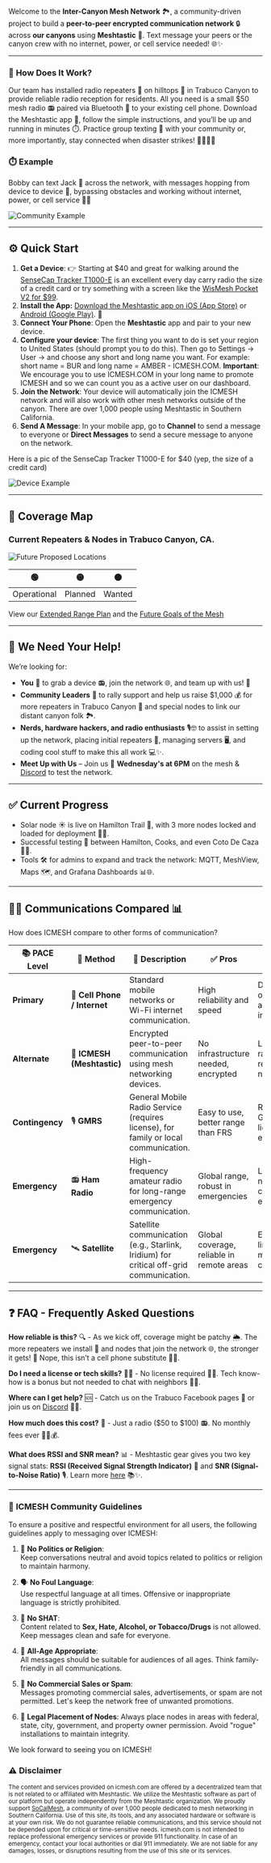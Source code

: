 Welcome to the **Inter-Canyon Mesh Network** 🏞️, a community-driven project to build a **peer-to-peer encrypted communication network** 🔒 across **our canyons** using **Meshtastic** 📡. Text message your peers or the canyon crew with no internet, power, or cell service needed! 🌐✨

---

### 📡 **How Does It Work?**  
Our team has installed radio repeaters 📡 on hilltops 🌄 in Trabuco Canyon to provide reliable radio reception for residents. All you need is a small $50 mesh radio 📻 paired via Bluetooth 📲 to your existing cell phone. Download the Meshtastic app 📱, follow the simple instructions, and you’ll be up and running in minutes ⏱️. Practice group texting 💬 with your community or, more importantly, stay connected when disaster strikes! 📶💧🔥🌐

### ⏱️ **Example**
Bobby can text Jack 💬 across the network, with messages hopping from device to device 🚀, bypassing obstacles and working without internet, power, or cell service 🚫✨

![Community Example](images/community-example.jpg)

---

## ⚙️ **Quick Start**  

1. **Get a Device**: 👉 Starting at $40 and great for walking around the [SenseCap Tracker T1000-E](https://www.seeedstudio.com/SenseCAP-Card-Tracker-T1000-E-for-Meshtastic-p-5913.html) is an excellent every day carry radio the size of a credit card or try something with a screen like the [WisMesh Pocket V2 for $99](https://store.rakwireless.com/products/wismesh-pocket).
2. **Install the App:** [Download the Meshtastic app on iOS (App Store)](https://apps.apple.com/us/app/meshtastic/id1586432531) or [Android (Google Play)](https://play.google.com/store/apps/details?id=com.geeksville.mesh&pcampaignid=web_share). 📲  
3. **Connect Your Phone**: Open the **Meshtastic** app and pair to your new device. 
4. **Configure your device**: The first thing you want to do is set your region to United States (should prompt you to do this).  Then go to Settings -> User -> and choose any short and long name you want.  For example: short name = BUR and long name = AMBER - ICMESH.COM. **Important**: We encourage you to use ICMESH.COM in your long name to promote ICMESH and so we can count you as a active user on our dashboard.
5. **Join the Network**: Your device will automatically join the ICMESH network and will also work with other mesh networks outside of the canyon. There are over 1,000 people using Meshtastic in Southern California.
6. **Send A Message**: In your mobile app, go to **Channel** to send a message to everyone or **Direct Messages** to send a secure message to anyone on the network.

Here is a pic of the SenseCap Tracker T1000-E for $40 (yep, the size of a credit card)

![Device Example](images/t1000.webp)

---

## 📍 **Coverage Map**  

### Current Repeaters & Nodes in Trabuco Canyon, CA.

![Future Proposed Locations](images/future-network.png)

| 🟢   | 🟡   | ⚫   |
|------|------|------|
| Operational | Planned | Wanted |

View our [Extended Range Plan](EXTENDED-RANGE.md) and the [Future Goals of the Mesh](FUTURE-GOALS.md)

---

## 🤝 **We Need Your Help!**

We’re looking for:

- **You** 👤 to grab a device 📻, join the network 🌐, and team up with us! 🚀
- **Community Leaders** 🌟 to rally support and help us raise $1,000 💰 for more repeaters in Trabuco Canyon 📡 and special nodes to link our distant canyon folk 🏞️.
- **Nerds, hardware hackers, and radio enthusiasts** 🎙️🤓 to assist in setting up the network, placing initial repeaters 📶, managing servers 🖥️, and coding cool stuff to make this all work 💻✨.
- **Meet Up with Us** – Join us 📅 **Wednesday's at 6PM** on the mesh & [Discord](https://discord.com/invite/YY4eNUTF?utm_source=Discord%20Widget&utm_medium=Connect) to test the network.

---

## ✅ **Current Progress**  
- Solar node ☀️ is live on Hamilton Trail 🌄, with 3 more nodes locked and loaded for deployment 📡🚀.  
- Successful testing 🎉 between Hamilton, Cooks, and even Coto De Caza 📶✨.  
- Tools 🛠️ for admins to expand and track the network: MQTT, MeshView, Maps 🗺️, and Grafana Dashboards 📊🌐.   

---

## 📡✨ Communications Compared 📊

How does ICMESH compare to other forms of communication?

| 📚 **PACE Level**   | 📡 **Method**           | 📝 **Description**                                                                             | ✅ **Pros**                           | ❌ **Cons**                           |
|----------------------|--------------------------|------------------------------------------------------------------------------------------------|----------------------------------------|----------------------------------------|
| **Primary**          | 📱 **Cell Phone / Internet** | Standard mobile networks or Wi-Fi internet communication.                                       | High reliability and speed             | Dependent on towers and infrastructure |
| **Alternate**        | 📶 **ICMESH (Meshtastic)**   | Encrypted peer-to-peer communication using mesh networking devices.                             | No infrastructure needed, encrypted    | Limited range, requires local nodes    |
| **Contingency**      | 🎙️ **GMRS**                  | General Mobile Radio Service (requires license), for family or local communication.              | Easy to use, better range than FRS     | Requires GMRS license, non-encrypted   |
| **Emergency**        | 📻 **Ham Radio**          | High-frequency amateur radio for long-range emergency communication.                            | Global range, robust in emergencies    | License needed, complex equipment      |
| **Emergency**        | 🛰️ **Satellite**             | Satellite communication (e.g., Starlink, Iridium) for critical off-grid communication.           | Global coverage, reliable in remote areas | Expensive, limited message capacity  |

---

## ❓ **FAQ - Frequently Asked Questions**

**How reliable is this?** 🔍 - As we kick off, coverage might be patchy 🌦️. The more repeaters we install 📡 and nodes that join the network 🌐, the stronger it gets! 🚀 Nope, this isn’t a cell phone substitute 📱❌.

**Do I need a license or tech skills?** 🧑‍🔧 - No license required 🎫❌. Tech know-how is a bonus but not needed to chat with neighbors 👋😊.

**Where can I get help?** 🆘 - Catch us on the Trabuco Facebook pages 📖 or join us on [Discord](https://discord.com/invite/YY4eNUTF?utm_source=Discord%20Widget&utm_medium=Connect) 💬✨.

**How much does this cost?** 💸 - Just a radio ($50 to $100) 📻. No monthly fees ever 🙅‍♂️💰.

**What does RSSI and SNR mean?** 📊 - Meshtastic gear gives you two key signal stats: **RSSI (Received Signal Strength Indicator)** 📶 and **SNR (Signal-to-Noise Ratio)** 🎙️. Learn more [here](rssi-snr.md) 📚✨.

---

### 📜 **ICMESH Community Guidelines**  

To ensure a positive and respectful environment for all users, the following guidelines apply to messaging over ICMESH:  

1. 🚫 **No Politics or Religion**:  
   Keep conversations neutral and avoid topics related to politics or religion to maintain harmony.  

2. 🗣️ **No Foul Language**:  
   Use respectful language at all times. Offensive or inappropriate language is strictly prohibited.  

3. 🚷 **No SHAT**:  
   Content related to **Sex, Hate, Alcohol, or Tobacco/Drugs** is not allowed. Keep messages clean and safe for everyone.  

4. 👶 **All-Age Appropriate**:  
   All messages should be suitable for audiences of all ages. Think family-friendly in all communications.  

5. 📵 **No Commercial Sales or Spam**:  
   Messages promoting commercial sales, advertisements, or spam are not permitted. Let's keep the network free of unwanted promotions.

6. 🪪 **Legal Placement of Nodes**:
   Always place nodes in areas with federal, state, city, government, and property owner permission. Avoid "rogue" installations to maintain integrity.

We look forward to seeing you on ICMESH!

### ⚠️ Disclaimer

<small>The content and services provided on icmesh.com are offered by a decentralized team that is not related to or affiliated with Meshtastic. We utilize the Meshtastic software as part of our platform but operate independently from the Meshtastic organization. We proudly support [SoCalMesh](https://socalmesh.org), a community of over 1,000 people dedicated to mesh networking in Southern California. Use of this site, its tools, and any associated hardware or software is at your own risk. We do not guarantee reliable communications, and this service should not be depended upon for critical or time-sensitive needs. icmesh.com is not intended to replace professional emergency services or provide 911 functionality. In case of an emergency, contact your local authorities or dial 911 immediately. We are not liable for any damages, losses, or disruptions resulting from the use of this site or its services.</small>
